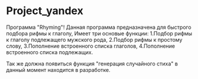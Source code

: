 # Project_yandex
Программа "Rhyming"!
Данная программа предназначена для быстрого подбора рифмы к глаголу,
Имеет три основые функции:
1.Подбор рифмы к глаголу подлежащего мужского рода,
2.Подбор рифмы к простому слову,
3.Пополнение встроенного списка глаголов,
4.Пополнение встроенного списка подлежащих.

Так же должна появиться функция "генерация случайного стиха"
в данный момент находится в разработке.
